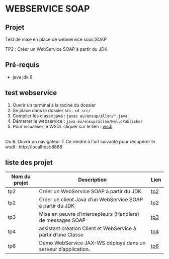 # WEBSERVICE SOAP

## Projet

Test de mise en place de webservice sous SOAP

TP2 : Créer un WebService SOAP à partir du JDK

## Pré-requis
* java jdk 8

## test webservice
1. Ouvrir un terminal à la racine du dossier
2. Se place dans le dossier src : ```cd src/```
3. Compiler les classe java : ```javac eu/ensup/allan/*.java```
4. Démarrer le webservice : ```java eu/ensup/allan/HelloPublisher```
5. Pour visualiser le WSDL cliquer sur le lien : [wsdl](http://localhost:8888/hello?wsdl)
<br/> 
Ou
6. Ouvrir un navigateur
7. Ce rendre à l'url suivante pour récupérer le wsdl :  http://localhost:8888

## liste des projet

Nom du projet | Description | Lien
---|---|----
tp2|Créer un WebService SOAP à partir du JDK| [tp2](https://github.com/asemin08/WebServicesSOAP)
tp2|Créer un client Java d’un WebService SOAP à partir du JDK| [tp2](https://github.com/asemin08/WebServicesSOAP/tree/tp2SOAP)
tp3|Mise en oeuvre d’intercepteurs (Handlers) de messages SOAP | [tp3](https://github.com/asemin08/WebServicesSOAP/tree/tp3SOAP)
tp4|assistant création Client et WebService à partir d’une Classe  | [tp4](https://github.com/asemin08/WebServicesSOAP/tree/tp4SOAP)
tp6|Demo WebService JAX-WS déployé dans un serveur d’application. |[tp6](https://github.com/asemin08/WebServicesSOAP/tree/tp6SOAP)
